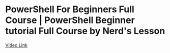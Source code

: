 # PowerShell For Beginners Full Course | PowerShell Beginner tutorial Full Course by Nerd's Lesson

[Video Link](https://youtu.be/UVUd9_k9C6A)
